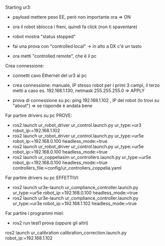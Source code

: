 Starting ur3:

 - payload mettere peso EE, però non importante ora
        => ON

 - ora il robot sblocca i freni, quindi fa click (non ti spaventare)

 - robot mostra "status stopped"
 - fai una prova con "controlled local"  -> in alto a DX c'è un tasto
 - ora metti "controlled remote", che è il pc

Crea connessione:
 - connetti cavo Ethernet del ur3 al pc
 - crea connessione: manuale, IP stesso robot per i primi 3 campi, il terzo metti a caso es. 192.168.1.130, netmask 255.255.255.0 => APPLY

 - prova di connessione su pc: ping 192.168.1.102 , IP del robot (lo trovi su "about")
        => se risponde è andata bene

Far partire drivers su pc PROVE:
 - ros2 launch ur_robot_driver ur_control.launch.py ur_type:=ur3 robot_ip:=192.168.1.102
 - ros2 launch ur_robot_driver ur_control.launch.py ur_type:=ur5e robot_ip:=192.168.0.100 headless_mode:=true
 - ros2 launch ur_robot_driver ur_control.launch.py ur_type:=ur5e robot_ip:=192.168.0.100 headless_mode:=true
 - ros2 launch ur_coppeliasim ur_controllers.launch.py ur_type:=ur5e robot_ip:=192.168.0.100 headless_mode:=true controllers_file:=config/ur_controllers_coppelia.yaml

Far partire drivers su pc EFFETTIVI:
 - ros2 launch ur3e-launch ur_compliance_controller.launch.py ur_type:=ur5e robot_ip:=192.168.0.100 headless_mode:=true 
 - ros2 launch ur3e-launch ur_compliance_controller.launch.py ur_type:=ur3e robot_ip:=192.168.1.102 headless_mode:=true 

Far partire i programmi miei:
 - ros2 run test1 prova (oppure gli altri)


 ros2 launch ur_calibration calibration_correction.launch.py robot_ip:=192.168.1.102